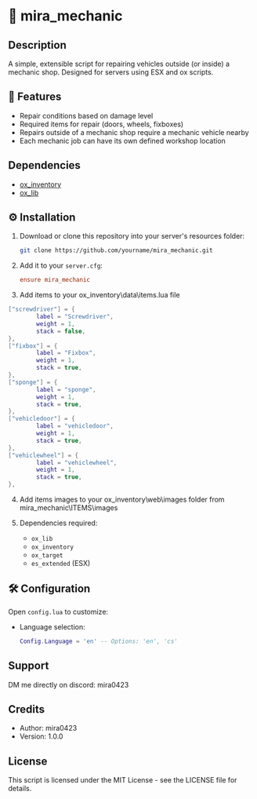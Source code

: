 # 🚗 mira_mechanic

## Description
A simple, extensible script for repairing vehicles outside (or inside) a mechanic shop. Designed for servers using ESX and ox scripts.

## 🔧 Features
- Repair conditions based on damage level
- Required items for repair (doors, wheels, fixboxes)
- Repairs outside of a mechanic shop require a mechanic vehicle nearby
- Each mechanic job can have its own defined workshop location

## Dependencies
- [ox_inventory](https://github.com/overextended/ox_inventory)
- [ox_lib](https://github.com/overextended/ox_lib)

## ⚙️ Installation

1. Download or clone this repository into your server's resources folder:
    ```bash
    git clone https://github.com/yourname/mira_mechanic.git
    ```

2. Add it to your `server.cfg`:
    ```cfg
    ensure mira_mechanic
    ```

3. Add items to your ox_inventory\data\items.lua file
```lua
["screwdriver"] = {
		label = "Screwdriver",
		weight = 1,
		stack = false,
},
["fixbox"] = {
		label = "Fixbox",
		weight = 1,
		stack = true,
},
["sponge"] = {
		label = "sponge",
		weight = 1,
		stack = true,
},
["vehicledoor"] = {
		label = "vehicledoor",
		weight = 1,
		stack = true,
},
["vehiclewheel"] = {
		label = "vehiclewheel",
		weight = 1,
		stack = true,
},
```

4. Add items images to your ox_inventory\web\images folder from mira_mechanic\ITEMS\images

5. Dependencies required:
    - `ox_lib`
    - `ox_inventory`
    - `ox_target`
    - `es_extended` (ESX)

## 🛠️ Configuration

Open `config.lua` to customize:

- Language selection:
  ```lua
  Config.Language = 'en' -- Options: 'en', 'cs'

## Support
DM me directly on discord: mira0423

## Credits
- Author: mira0423
- Version: 1.0.0

## License
This script is licensed under the MIT License - see the LICENSE file for details.
